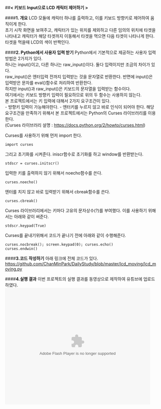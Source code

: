 ##**< 키보드 Input으로 LCD 캐릭터 제어하기 >**

####**1. 개요**
LCD 모듈에 캐릭터 하나를 출력하고, 이를 키보드 방향키로 제어하여 움직이게 한다.  
초기 시작 화면을 보여주고, 캐릭터가 있는 위치를 제외하고 다른 임의의 위치에 타겟을 나타내고 캐릭터가 해당 타겟까지 이동해서 타겟을 먹으면 다음 타겟이 나타나게 한다. 타겟을 먹을때 LCD의 색이 반짝인다.  

####**2. Python에서 사용자 입력 받기**
Python에서 기본적으로 제공하는 사용자 입력 방법은 2가지가 있다.  
하나는 input()이고, 다른 하나는 raw_input()이다. 둘다 입력이지만 조금의 차이가 있다.  
raw_input()은 엔터입력 전까지 입력받는 것을 문자열로 반환한다. 반면에 input()은 입력받은 문자를 eval()함수로 처리하여 반환한다.  
하지만 input()과 raw_input()은 키보드의 문자열을 입력받는 함수이다.  
여기에서는 키보드 방향키 입력이 필요하므로 위의 두 함수는 사용하지 않는다.  
본 프로젝트에서는 키 입력에 대해서 2가지 요구조건이 있다.  
	- 방향키 입력이 가능해야한다.
	- 엔터키를 누르지 않고 바로 인식이 되어야 한다.
해당 요구조건을 만족하기 위해서 본 프로젝트에서는 Python의 Curses 라이브러리를 이용한다.  
(Curses 라이브러리 설명 : https://docs.python.org/2/howto/curses.html)

Curses를 사용하기 위해 먼저 import 한다.

	import curses
그리고 초기화를 시켜준다. iniscr함수로 초기화를 하고 window를 반환받는다.

	stdscr = curses.initscr()
입력한 키를 출력하지 않기 위해서 noecho함수를 쓴다.

	curses.noecho()
엔터를 치지 않고 바로 입력받기 위해서 cbreak함수를 쓴다.

	curses.cbreak()
Curses 라이브러리에서는 키마다 고유의 문자상수(?)를 부여했다. 이를 사용하기 위해서는 아래와 같이 써준다.

	stdscr.keypad(True)
Curses를 끝내기위해서 코드가 끝나기 전에 아래와 같이 수행해준다.

	curses.nocbreak(); screen.keypad(0); curses.echo()
    curses.endwin()

####**3.코드 작성하기**
아래 링크에 전체 코드가 있다.  
https://github.com/ChanMinPark/DailyStudy/blob/master/lcd_moving/lcd_moving.py  

####**4.실행 결과**
이번 프로젝트의 실행 결과를 동영상으로 제작하여 유튜브에 업로드 하였다.  
<object width="480" height="385"><param name="movie" value="https://youtu.be/RhdrT6STYZ8"></param><param name="allowFullScreen" value="true"></param><param name="allowscriptaccess" value="always"></param><embed src="https://youtu.be/RhdrT6STYZ8" type="application/x-shockwave-flash" allowscriptaccess="always" allowfullscreen="true" width="480" height="385"></embed></object>
